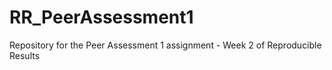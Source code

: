 # RR_PeerAssessment1
Repository for the Peer Assessment 1 assignment - Week 2 of Reproducible Results
